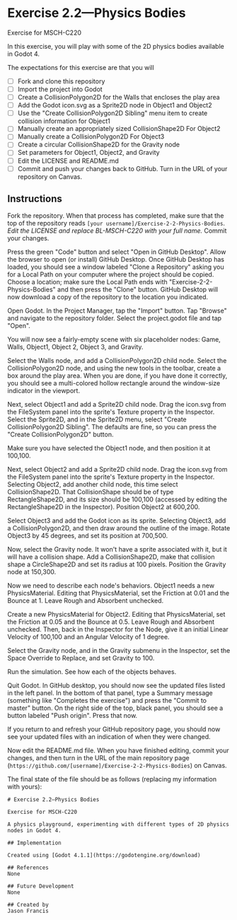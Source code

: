 # Exercise 2.2—Physics Bodies

Exercise for MSCH-C220

In this exercise, you will play with some of the 2D physics bodies available in Godot 4.

The expectations for this exercise are that you will

 - [ ] Fork and clone this repository
 - [ ] Import the project into Godot
 - [ ] Create a CollisionPolygon2D for the Walls that encloses the play area
 - [ ] Add the Godot icon.svg as a Sprite2D node in Object1 and Object2
 - [ ] Use the "Create CollisionPolygon2D Sibling" menu item to create collision information for Object1
 - [ ] Manually create an appropriately sized CollisionShape2D For Object2
 - [ ] Manually create a CollisionPolygon2D For Object3
 - [ ] Create a circular CollisionShape2D for the Gravity node
 - [ ] Set parameters for Object1, Object2, and Gravity
 - [ ] Edit the LICENSE and README.md
 - [ ] Commit and push your changes back to GitHub. Turn in the URL of your repository on Canvas.

## Instructions

Fork the repository. When that process has completed, make sure that the top of the repository reads `[your username]/Exercise-2-2-Physics-Bodies`. *Edit the LICENSE and replace BL-MSCH-C220 with your full name.* Commit your changes.

Press the green "Code" button and select "Open in GitHub Desktop". Allow the browser to open (or install) GitHub Desktop. Once GitHub Desktop has loaded, you should see a window labeled "Clone a Repository" asking you for a Local Path on your computer where the project should be copied. Choose a location; make sure the Local Path ends with "Exercise-2-2-Physics-Bodies" and then press the "Clone" button. GitHub Desktop will now download a copy of the repository to the location you indicated.

Open Godot. In the Project Manager, tap the "Import" button. Tap "Browse" and navigate to the repository folder. Select the project.godot file and tap "Open".

You will now see a fairly-empty scene with six placeholder nodes: Game, Walls, Object1, Object 2, Object 3, and Gravity.

Select the Walls node, and add a CollisionPolygon2D child node. Select the CollisionPolygon2D node, and using the new tools in the toolbar, create a box around the play area. When you are done, if you have done it correctly, you should see a multi-colored hollow rectangle around the window-size indicator in the viewport.

Next, select Object1 and add a Sprite2D child node. Drag the icon.svg from the FileSystem panel into the sprite's Texture property in the Inspector. Select the Sprite2D, and in the Sprite2D menu, select "Create CollisionPolygon2D Sibling". The defaults are fine, so you can press the "Create CollisionPolygon2D" button.

Make sure you have selected the Object1 node, and then position it at 100,100.

Next, select Object2 and add a Sprite2D child node. Drag the icon.svg from the FileSystem panel into the sprite's Texture property in the Inspector. Selecting Object2, add another child node, this time select CollisionShape2D. That CollisionShape should be of type RectangleShape2D, and its size should be 100,100 (accessed by editing the RectangleShape2D in the Inspector). Position Object2 at 600,200.

Select Object3 and add the Godot icon as its sprite. Selecting Object3, add a CollisionPolygon2D, and then draw around the outline of the image. Rotate Object3 by 45 degrees, and set its position at 700,500.

Now, select the Gravity node. It won't have a sprite associated with it, but it will have a collision shape. Add a CollisionShape2D, make that collision shape a CircleShape2D and set its radius at 100 pixels. Position the Gravity node at 150,300.

Now we need to describe each node's behaviors. Object1 needs a new PhysicsMaterial. Editing that PhysicsMaterial, set the Friction at 0.01 and the Bounce at 1. Leave Rough and Absorbent unchecked.

Create a new PhysicsMaterial for Object2. Editing that PhysicsMaterial, set the Friction at 0.05 and the Bounce at 0.5. Leave Rough and Absorbent unchecked. Then, back in the Inspector for the Node, give it an initial Linear Velocity of 100,100 and an Angular Velocity of 1 degree.

Select the Gravity node, and in the Gravity submenu in the Inspector, set the Space Override to Replace, and set Gravity to 100.

Run the simulation. See how each of the objects behaves.

Quit Godot. In GitHub desktop, you should now see the updated files listed in the left panel. In the bottom of that panel, type a Summary message (something like "Completes the exercise") and press the "Commit to master" button. On the right side of the top, black panel, you should see a button labeled "Push origin". Press that now.

If you return to and refresh your GitHub repository page, you should now see your updated files with an indication of when they were changed.

Now edit the README.md file. When you have finished editing, commit your changes, and then turn in the URL of the main repository page (`https://github.com/[username]/Exercise-2-2-Physics-Bodies`) on Canvas.

The final state of the file should be as follows (replacing my information with yours):
```
# Exercise 2.2—Physics Bodies

Exercise for MSCH-C220

A physics playground, experimenting with different types of 2D physics nodes in Godot 4.

## Implementation

Created using [Godot 4.1.1](https://godotengine.org/download)

## References
None

## Future Development
None

## Created by
Jason Francis
```
